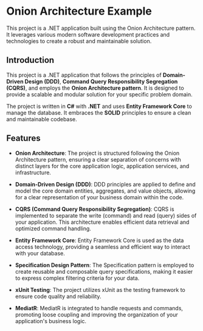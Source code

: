 
# Onion Architecture Example

This project is a .NET application built using the Onion Architecture pattern. It leverages various modern software development practices and technologies to create a robust and maintainable solution.

## Introduction

This project is a .NET application that follows the principles of **Domain-Driven Design (DDD)**, **Command Query Responsibility Segregation (CQRS)**, and employs the **Onion Architecture pattern**. It is designed to provide a scalable and modular solution for your specific problem domain.

The project is written in **C#** with **.NET** and uses **Entity Framework Core** to manage the database. It embraces the **SOLID** principles to ensure a clean and maintainable codebase.

## Features

- **Onion Architecture**: The project is structured following the Onion Architecture pattern, ensuring a clear separation of concerns with distinct layers for the core application logic, application services, and infrastructure.

- **Domain-Driven Design (DDD)**: DDD principles are applied to define and model the core domain entities, aggregates, and value objects, allowing for a clear representation of your business domain within the code.

- **CQRS (Command Query Responsibility Segregation)**: CQRS is implemented to separate the write (command) and read (query) sides of your application. This architecture enables efficient data retrieval and optimized command handling.

- **Entity Framework Core**: Entity Framework Core is used as the data access technology, providing a seamless and efficient way to interact with your database.

- **Specification Design Pattern**: The Specification pattern is employed to create reusable and composable query specifications, making it easier to express complex filtering criteria for your data.

- **xUnit Testing**: The project utilizes xUnit as the testing framework to ensure code quality and reliability.

- **MediatR**: MediatR is integrated to handle requests and commands, promoting loose coupling and improving the organization of your application's business logic.

